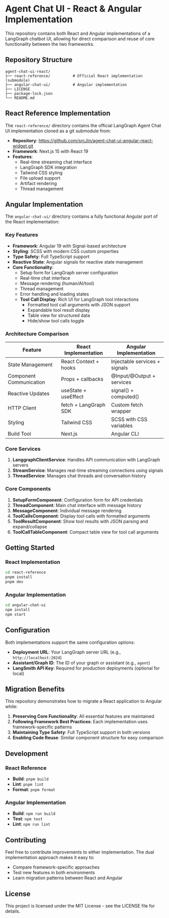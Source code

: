 # Agent Chat UI - React & Angular Implementation

This repository contains both React and Angular implementations of a LangGraph chatbot UI, allowing for direct comparison and reuse of core functionality between the two frameworks.

## Repository Structure

```
agent-chat-ui-react/
├── react-reference/          # Official React implementation (submodule)
├── angular-chat-ui/          # Angular implementation
├── LICENSE
├── package-lock.json
└── README.md
```

## React Reference Implementation

The `react-reference/` directory contains the official LangGraph Agent Chat UI implementation cloned as a git submodule from:
- **Repository**: https://github.com/srcJin/agent-chat-ui-angular-react-widget.git
- **Framework**: Next.js 15 with React 19
- **Features**: 
  - Real-time streaming chat interface
  - LangGraph SDK integration
  - Tailwind CSS styling
  - File upload support
  - Artifact rendering
  - Thread management

## Angular Implementation

The `angular-chat-ui/` directory contains a fully functional Angular port of the React implementation:

### Key Features
- **Framework**: Angular 19 with Signal-based architecture
- **Styling**: SCSS with modern CSS custom properties
- **Type Safety**: Full TypeScript support
- **Reactive State**: Angular signals for reactive state management
- **Core Functionality**: 
  - Setup form for LangGraph server configuration
  - Real-time chat interface
  - Message rendering (human/AI/tool)
  - Thread management
  - Error handling and loading states
  - **Tool Call Display**: Rich UI for LangGraph tool interactions
    - Formatted tool call arguments with JSON support
    - Expandable tool result display
    - Table view for structured data
    - Hide/show tool calls toggle

### Architecture Comparison

| Feature | React Implementation | Angular Implementation |
|---------|----------------------|------------------------|
| State Management | React Context + hooks | Injectable services + signals |
| Component Communication | Props + callbacks | @Input/@Output + services |
| Reactive Updates | useState + useEffect | signal() + computed() |
| HTTP Client | fetch + LangGraph SDK | Custom fetch wrapper |
| Styling | Tailwind CSS | SCSS with CSS variables |
| Build Tool | Next.js | Angular CLI |

### Core Services

1. **LanggraphClientService**: Handles API communication with LangGraph servers
2. **StreamService**: Manages real-time streaming connections using signals
3. **ThreadService**: Manages chat threads and conversation history

### Core Components

1. **SetupFormComponent**: Configuration form for API credentials
2. **ThreadComponent**: Main chat interface with message history
3. **MessageComponent**: Individual message rendering
4. **ToolCallsComponent**: Display tool calls with formatted arguments
5. **ToolResultComponent**: Show tool results with JSON parsing and expand/collapse
6. **ToolCallTableComponent**: Compact table view for tool call arguments

## Getting Started

### React Implementation
```bash
cd react-reference
pnpm install
pnpm dev
```

### Angular Implementation
```bash
cd angular-chat-ui
npm install
npm start
```

## Configuration

Both implementations support the same configuration options:

- **Deployment URL**: Your LangGraph server URL (e.g., `http://localhost:2024`)
- **Assistant/Graph ID**: The ID of your graph or assistant (e.g., `agent`)
- **LangSmith API Key**: Required for production deployments (optional for local)

## Migration Benefits

This repository demonstrates how to migrate a React application to Angular while:

1. **Preserving Core Functionality**: All essential features are maintained
2. **Following Framework Best Practices**: Each implementation uses framework-specific patterns
3. **Maintaining Type Safety**: Full TypeScript support in both versions
4. **Enabling Code Reuse**: Similar component structure for easy comparison

## Development

### React Reference
- **Build**: `pnpm build`
- **Lint**: `pnpm lint`
- **Format**: `pnpm format`

### Angular Implementation  
- **Build**: `npm run build`
- **Test**: `npm test`
- **Lint**: `npm run lint`

## Contributing

Feel free to contribute improvements to either implementation. The dual implementation approach makes it easy to:
- Compare framework-specific approaches
- Test new features in both environments
- Learn migration patterns between React and Angular

## License

This project is licensed under the MIT License - see the LICENSE file for details.
